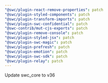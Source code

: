 ```yaml
---
"@swc/plugin-react-remove-properties": patch
"@swc/plugin-styled-components": patch
"@swc/plugin-transform-imports": patch
"@swc/plugin-swc-confidential": patch
"@swc-contrib/mut-cjs-exports": patch
"@swc/plugin-remove-console": patch
"@swc/plugin-styled-jsx": patch
"@swc/plugin-swc-magic": patch
"@swc/plugin-prefresh": patch
"@swc/plugin-emotion": patch
"@swc/plugin-swc-sdk": patch
"@swc/plugin-relay": patch
---
```


Update swc_core to v36
